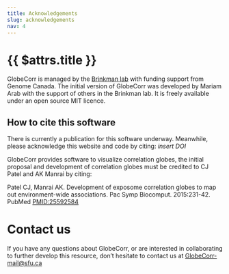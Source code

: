 ```yaml
---
title: Acknowledgements
slug: acknowledgements
nav: 4
---
```

# {{ $attrs.title }} 
GlobeCorr is managed by the [Brinkman lab](https://www.brinkman.mbb.sfu.ca/) with funding support from Genome Canada. The initial version of GlobeCorr was developed by Mariam Arab with the support of others in the Brinkman lab. It is freely available under an open source MIT licence. 

## How to cite this software

There is currently a publication for this software underway. Meanwhile, please acknowledge this website and code by citing: *insert DOI* 

GlobeCorr provides software to visualize correlation globes, the initial proposal and development of correlation globes must be credited to CJ Patel and AK Manrai by citing: 

Patel CJ, Manrai AK. Development of exposome correlation globes to map out environment-wide associations. Pac Symp Biocomput. 2015:231-42. PubMed [PMID:25592584](https://www-ncbi-nlm-nih-gov.proxy.lib.sfu.ca/pubmed/25592584) 




# Contact us

If you have any questions about GlobeCorr, or are interested in collaborating to further develop this resource, don’t hesitate to contact us at GlobeCorr-mail@sfu.ca
